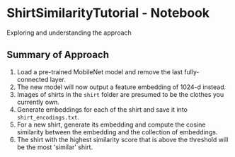 # ShirtSimilarityTutorial - Notebook
Exploring and understanding the approach

## Summary of Approach

1. Load a pre-trained MobileNet model and remove the last fully-connected layer.
2. The new model will now output a feature embedding of 1024-d instead.
3. Images of shirts in the `shirt` folder are presumed to be the clothes you currently own.
4. Generate embeddings for each of the shirt and save it into `shirt_encodings.txt`.
5. For a new shirt, generate its embedding and compute the cosine similarity between the embedding and the collection of embeddings.
6. The shirt with the highest similarity score that is above the threshold will be the most 'similar' shirt.



